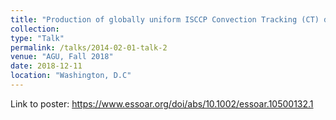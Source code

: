 ```yaml
---
title: "Production of globally uniform ISCCP Convection Tracking (CT) dataset and preliminary analysis results"
collection: 
type: "Talk"
permalink: /talks/2014-02-01-talk-2
venue: "AGU, Fall 2018"
date: 2018-12-11
location: "Washington, D.C"
---
```

Link to poster: https://www.essoar.org/doi/abs/10.1002/essoar.10500132.1


